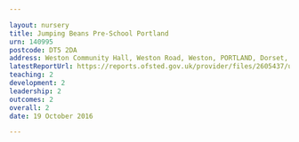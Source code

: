 ```yaml
---

layout: nursery
title: Jumping Beans Pre-School Portland
urn: 140995
postcode: DT5 2DA
address: Weston Community Hall, Weston Road, Weston, PORTLAND, Dorset, DT5 2DA
latestReportUrl: https://reports.ofsted.gov.uk/provider/files/2605437/urn/140995.pdf
teaching: 2
development: 2
leadership: 2
outcomes: 2
overall: 2
date: 19 October 2016

---
```

